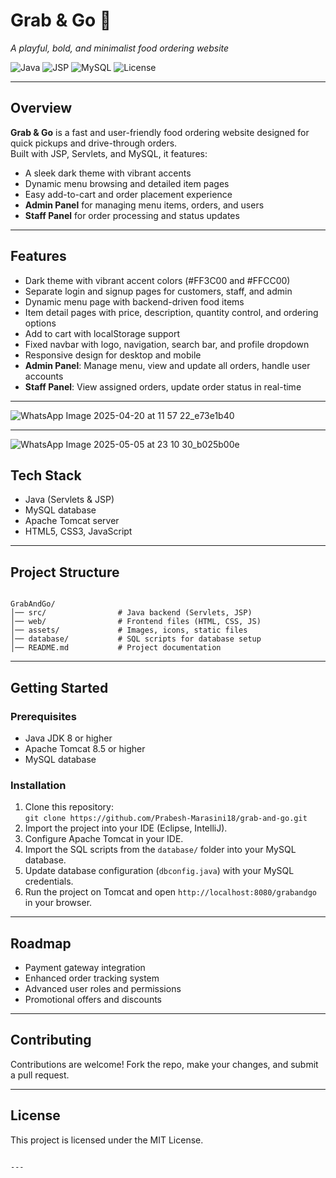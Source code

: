 


# Grab & Go 🍔  
*A playful, bold, and minimalist food ordering website*

![Java](https://img.shields.io/badge/Java-ED8B00?style=for-the-badge&logo=openjdk&logoColor=white)
![JSP](https://img.shields.io/badge/JSP-007396?style=for-the-badge&logo=java&logoColor=white)
![MySQL](https://img.shields.io/badge/MySQL-4479A1?style=for-the-badge&logo=mysql&logoColor=white)
![License](https://img.shields.io/badge/License-MIT-yellow?style=for-the-badge)

---

## Overview
**Grab & Go** is a fast and user-friendly food ordering website designed for quick pickups and drive-through orders.  
Built with JSP, Servlets, and MySQL, it features:  
- A sleek dark theme with vibrant accents  
- Dynamic menu browsing and detailed item pages  
- Easy add-to-cart and order placement experience  
- **Admin Panel** for managing menu items, orders, and users  
- **Staff Panel** for order processing and status updates  

---

## Features
- Dark theme with vibrant accent colors (#FF3C00 and #FFCC00)  
- Separate login and signup pages for customers, staff, and admin  
- Dynamic menu page with backend-driven food items  
- Item detail pages with price, description, quantity control, and ordering options  
- Add to cart with localStorage support  
- Fixed navbar with logo, navigation, search bar, and profile dropdown  
- Responsive design for desktop and mobile  
- **Admin Panel**: Manage menu, view and update all orders, handle user accounts  
- **Staff Panel**: View assigned orders, update order status in real-time  

---

![WhatsApp Image 2025-04-20 at 11 57 22_e73e1b40](https://github.com/user-attachments/assets/39a5f563-7b35-4dbf-90d8-a6b6a21db26a)


---

![WhatsApp Image 2025-05-05 at 23 10 30_b025b00e](https://github.com/user-attachments/assets/7d91d741-4f65-4deb-9c4e-50677e3d9cf1)



## Tech Stack
- Java (Servlets & JSP)  
- MySQL database  
- Apache Tomcat server  
- HTML5, CSS3, JavaScript  

---

## Project Structure
```

GrabAndGo/
│── src/                # Java backend (Servlets, JSP)
│── web/                # Frontend files (HTML, CSS, JS)
│── assets/             # Images, icons, static files
│── database/           # SQL scripts for database setup
│── README.md           # Project documentation

```

---

## Getting Started

### Prerequisites
- Java JDK 8 or higher  
- Apache Tomcat 8.5 or higher  
- MySQL database

### Installation
1. Clone this repository:  
   `git clone https://github.com/Prabesh-Marasini18/grab-and-go.git`  
2. Import the project into your IDE (Eclipse, IntelliJ).  
3. Configure Apache Tomcat in your IDE.  
4. Import the SQL scripts from the `database/` folder into your MySQL database.  
5. Update database configuration (`dbconfig.java`) with your MySQL credentials.  
6. Run the project on Tomcat and open `http://localhost:8080/grabandgo` in your browser.  

---

## Roadmap
- Payment gateway integration  
- Enhanced order tracking system  
- Advanced user roles and permissions  
- Promotional offers and discounts  

---

## Contributing
Contributions are welcome! Fork the repo, make your changes, and submit a pull request.

---

## License
This project is licensed under the MIT License.
```

---


